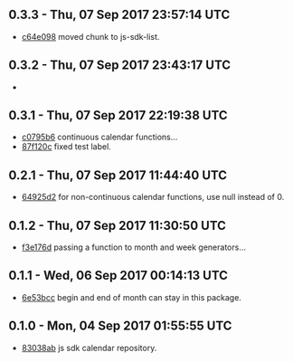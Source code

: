 0.3.3 - Thu, 07 Sep 2017 23:57:14 UTC
-------------------------------------

- [c64e098](../../commit/c64e098) moved chunk to js-sdk-list.


0.3.2 - Thu, 07 Sep 2017 23:43:17 UTC
-------------------------------------

-


0.3.1 - Thu, 07 Sep 2017 22:19:38 UTC
-------------------------------------

- [c0795b6](../../commit/c0795b6) continuous calendar functions...
- [87f120c](../../commit/87f120c) fixed test label.


0.2.1 - Thu, 07 Sep 2017 11:44:40 UTC
-------------------------------------

- [64925d2](../../commit/64925d2) for non-continuous calendar functions, use null instead of 0.


0.1.2 - Thu, 07 Sep 2017 11:30:50 UTC
-------------------------------------

- [f3e176d](../../commit/f3e176d) passing a function to month and week generators...


0.1.1 - Wed, 06 Sep 2017 00:14:13 UTC
-------------------------------------

- [6e53bcc](../../commit/6e53bcc) begin and end of month can stay in this package.


0.1.0 - Mon, 04 Sep 2017 01:55:55 UTC
-------------------------------------

- [83038ab](../../commit/83038ab) js sdk calendar repository.



